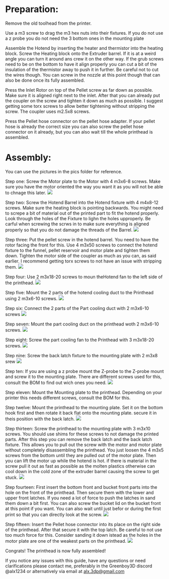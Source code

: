 # Preparation:

Remove the old toolhead from the printer.

Use a m3 screw to drag the m3 hex nuts into their fixtures.
If you do not use a z probe you do not need the 3 bottom ones in the mounting plate

Assemble the Hotend by inserting the heater and thermistor into the heating block.
Screw the Heating block onto the Extruder barrel. If it is at a weird angle you can turn it around ans crew it on the other way. If the grub screws need to be on the bottom to have it align properly you can cut a bit of the insulation of the thermistor away to push it in further. Be careful not to cut the wires though.
You can screw in the nozzle at this point though that can also be done once its fully assembled.

Press the Inlet Rotor on top of the Pellet screw as far down as possible.
Make sure it is aligned right next to the inlet. 
After that you can already put the coupler on the screw and tighten it down as much as possible.
I suggest getting some torx screws to allow better tightening without stripping the screw.
The coupler uses m2.5x8 screws.


Press the Pellet hose connector on the pellet hose adapter.
If your pellet hose is already the correct size you can also screw the pellet hose connector on it already, but you can also wait till the whole printhead is assembled.

# Assembly: 

You can use the pictures in the pics folder for reference. 

Step one: 	Screw the Motor plate to the Motor with 4 m3x6-8 screws.
		Make sure you have the motor oriented the way you want it as you will not be able to chnage this later.
![](assembly%20instructions/pics/Step%201.png)

Step two: 	Screw the Hotend Barrel into the Hotend fixture with 4 m4x8-12 screws.
		Make sure the heating block is pointing backwards.
		You might need to screpe a bit of material out of the printed part to fit the hotend properly.
		Look through the holes of the Fixture to lighn the holes upproperly.
		Be carful when screwing the scrws in to make sure everything is aligned properly so that you do not damage the threads of the Barrel.
![](assembly%20instructions/pics/Step%202.png)

Step three: 	Put the pellet screw in the hotend barrel. You need to have the rotor facing the front for this.
		Use 4 m3x50 screws to connect the hotend fixture to the funnel, 
		pellet reservoir and motor plate and tighten them down.
		Tighten the motor side of the coupler as much as you can, as said earlier. 
		I recommend getting torx screws to not have an issue with stripping them.
![](assembly%20instructions/pics/Step%203.png)


Step four:	Use 2 m3x18-20 screws to moun theHotend fan to the left side of the printhead.
![](assembly%20instructions/pics/Step%204.png)

Step five:	Mount the 2 parts of the hotend cooling duct to the Printhead using 2 m3x6-10 screws.
![](assembly%20instructions/pics/Step%205.png)

Step six:	Connect the 2 parts of the Part cooling duct with 2 m3x6-10 screws
![](assembly%20instructions/pics/Step%206.png)

Step seven:	Mount the part cooling duct on the printhead woth 2 m3x6-10 screws.
![](assembly%20instructions/pics/Step%207.png)

Step eight:	Screw the part cooling fan to the Printhead with 3 m3x18-20 screws.
![](assembly%20instructions/pics/Step%208.png)

Step nine: 	Screw the back latch fixture to the mounting plate with 2 m3x8 srew
![](assembly%20instructions/pics/Step%209.png)

Step ten:	If you are using a z probe mount the Z-probe to the Z-probe mount and screw it to the mounting plate.
		There are different screws used for this, consult the BOM to find out wich ones you need.
![](assembly%20instructions/pics/Step%2010.png)

Step eleven:	Mount the Mounting plate to the printhead. 
		Depending on your printer this needs different screws, consult the BOM for this.

Step twelve:	Mount the printhead to the mounting plate.
		Set it on the bottom hook first and then rotate it back flat onto the mounting plate.
		secure it in theis position with the back latch.
![](assembly%20instructions/pics/Step%2012.png)

Step thirteen:	Screw the printhead to the mounting plate with 3 m3x10 screws.
		You should use shims for these screws to not damage the printed parts.
		After this step you can remove the back latch and the back latch fixture.
		This allows you to pull out the screw with the motor and motor plate 
		without completely disassembling the printhead.
		You just loosen the 4 m3x5 screws from the bottom until they are pulled out of the motor plate. 
		Then you can lift the motor up while the hotend is hot.
		if there is material in the screw pull it out as fast as possible as the molten plastics otherwise 
		can cool down in the cold zone of the extruder barrel causing the screw to get stuck.
![](assembly%20instructions/pics/Step%2013.png)

Step fourteen:	First insert the bottom front and bucket front parts into the hole on the front of the printhead.
		Then secure them with the lower and upper front latches. 
		If you need a lot of force to push the latches in sand them down a bit first.
		You can also screw the bucket lid on the bucket front at this point if you want. 
		You can also wait until just befor or during the first print so that you can directly look at the screw.
![](assembly%20instructions/pics/Step%2014.png)

Step fifteen:	Insert the Pellet hose connector into its place on the right side of the printhead.
		After that secure it with the top latch. 
		Be careful to not use too much force for this.
		Consider sanding it down istead as the holes in the motor plate are one of the weakest parts on the printhead.
![](assembly%20instructions/pics/Step%2015.png)

Congrats! The printhead is now fully assembled!

If you notice any issues with this guide, have any questions or need clarifications
please contact me, preferably in the Greenboy3D discord @alx1234 or alternatively via email at alx.3dp@gmail.com